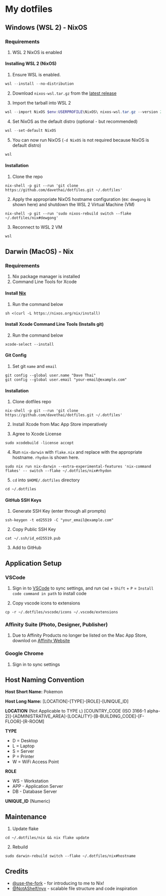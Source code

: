 # My dotfiles

## Windows (WSL 2) - NixOS

### Requirements

1. WSL 2 NixOS is enabled

#### Installing WSL 2 (NixOS)

1. Ensure WSL is enabled.

```powershell
wsl --install --no-distribution
```

2. Download `nixos-wsl.tar.gz` from the [latest release](https://github.com/nix-community/NixOS-WSL/releases/latest)

3. Import the tarball into WSL 2

```powershell
wsl --import NixOS $env:USERPROFILE\NixOS\ nixos-wsl.tar.gz --version 2
```

4. Set NixOS as the default distro (optional - but recommended)

```powershell
wsl --set-default NixOS
```

5. You can now run NixOS (`-d NixOS` is not required because NixOS is default distro)

```powershell
wsl
```

#### Installation

1. Clone the repo

```shell
nix-shell -p git --run 'git clone https://github.com/davethai/dotfiles.git ~/.dotfiles'
```

2. Apply the appropriate NixOS hostname configuration (ex: `dewgong` is shown here) and shutdown the WSL 2 Virtual Machine (VM)

```shell
nix-shell -p git --run 'sudo nixos-rebuild switch --flake ~/.dotfiles/nix#dewgong'
```

3. Reconnect to WSL 2 VM

```powershell
wsl
```

## Darwin (MacOS) - Nix

### Requirements

1. Nix package manager is installed
2. Command Line Tools for Xcode

#### Install [Nix](https://nixos.org/download/)

1. Run the command below

```shell
sh <(curl -L https://nixos.org/nix/install)
```

#### Install Xcode Command Line Tools (Installs git)

2. Run the command below

```shell
xcode-select --install
```

#### Git Config

1. Set git `name` and `email`
```shell
git config --global user.name "Dave Thai"
git config --global user.email "your-email@example.com"
```

#### Installation

1. Clone dotfiles repo

```shell
nix-shell -p git --run 'git clone https://github.com/davethai/dotfiles.git ~/.dotfiles'
```

2. Install Xcode from Mac App Store imperatively

3. Agree to Xcode License
```shell
sudo xcodebuild -license accept
```

4. Run `nix-darwin` with `flake.nix` and replace with the appropriate hostname. `rhydon` is shown here.

```shell
sudo nix run nix-darwin --extra-experimental-features 'nix-command flakes' -- switch --flake ~/.dotfiles/nix#rhydon
```

5. `cd` into `$HOME/.dotfiles` directory

```shell
cd ~/.dotfiles
```

#### GitHub SSH Keys
1. Generate SSH Key (enter through all prompts)
```shell
ssh-keygen -t ed25519 -C "your_email@example.com"
```
2. Copy Public SSH Key
```shell
cat ~/.ssh/id_ed25519.pub
```
3. Add to GitHub

## Application Setup

### VSCode

1. Sign in to [VSCode](https://code.visualstudio.com/) to sync settings, and run `Cmd` + `Shift` + `P` = `Install code command in path` to install code

2. Copy vscode icons to extensions

```shell
cp -r ~/.dotfiles/vscode/icons ~/.vscode/extensions
```

### Affinity Suite (Photo, Designer, Publisher)

1. Due to Affinity Products no longer be listed on the Mac App Store, downlod on [Affinity Website](https://store.serif.com/en-us/account/licences)

### Google Chrome

1. Sign in to sync settings

## Host Naming Convention

**Host Short Name:** Pokemon

**Host Long Name:** [LOCATION]-[TYPE]-[ROLE]-[UNIQUE_ID]

**LOCATION** (Not Applicable to TYPE `L`)
[COUNTRY_CODE (ISO 3166-1 alpha-2)]-[ADMINISTRATIVE_AREA]-[LOCALITY]-[B-BUILDING_CODE]-[F-FLOOR]-[R-ROOM]

**TYPE**

- D = Desktop
- L = Laptop
- S = Server
- P = Printer
- W = WiFi Access Point

**ROLE**

- WS - Workstation
- APP - Application Server
- DB - Database Server

**UNIQUE_ID** (Numeric)

## Maintenance

1. Update flake

```shell
cd ~/.dotfiles/nix && nix flake update
```

2. Rebuild

```shell
sudo darwin-rebuild switch --flake ~/.dotfiles/nix#hostname
```

## Credits

- [@use-the-fork](https://github.com/use-the-fork) - for introducing to me to Nix!
- [@NotAShelf/nyx](https://github.com/NotAShelf/nyx) - scalable file structure and code inspiration
